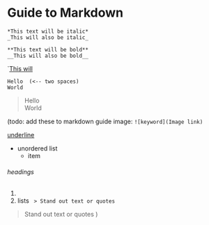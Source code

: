 # Guide to Markdown

`*This text will be italic*`  
`_This will also be italic_`

`**This text will be bold**`  
`__This will also be bold__`

`<ins>This will</ins>

`Hello  (<-- two spaces)`  
`World`  
>Hello  
>World


(todo: add these to markdown guide
image:
`![keyword](Image link)`


<ins>underline</ins>

* unordered list
  * item  

###### headings

1.
1. lists
` > Stand out text or quotes`
> Stand out text or quotes )
